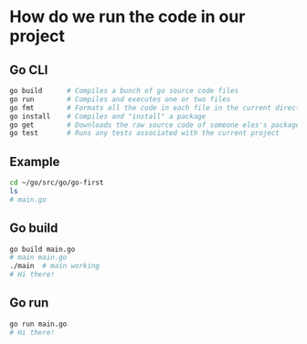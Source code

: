 # How do we run the code in our project

## Go CLI

```bash
go build      # Compiles a bunch of go source code files
go run        # Compiles and executes one or two files
go fmt        # Formats all the code in each file in the current directory
go install    # Compiles and "install" a package
go get        # Downloads the raw source code of someone eles's package
go test       # Runs any tests associated with the current project
```

## Example

```bash
cd ~/go/src/go/go-first
ls
# main.go
```

## Go build

```bash
go build main.go
# main main.go
./main  # main working
# Hi there!
```  

## Go run

```bash
go run main.go
# Hi there!
```

